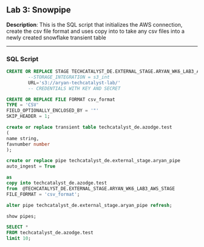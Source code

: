 ## Lab 3: Snowpipe

**Description**: This is the SQL script that initializes the AWS connection, create the csv file format and uses copy into to take any csv files into a newly created snowflake transient table

---
### SQL Script
``` sql
CREATE OR REPLACE STAGE TECHCATALYST_DE.EXTERNAL_STAGE.ARYAN_WK6_LAB3_AWS_STAGE
        --STORAGE_INTEGRATION = s3_int
        URL='s3://aryan-techcatalyst-lab/'
        -- CREDENTIALS WITH KEY AND SECRET

CREATE OR REPLACE FILE FORMAT csv_format
TYPE = 'CSV'
FIELD_OPTIONALLY_ENCLOSED_BY = '"'
SKIP_HEADER = 1;

create or replace transient table techcatalyst_de.azodge.test
(
name string,
favnumber number
);

create or replace pipe techcatalyst_de.external_stage.aryan_pipe
auto_ingest = True

as 
copy into techcatalyst_de.azodge.test
from  @TECHCATALYST_DE.EXTERNAL_STAGE.ARYAN_WK6_LAB3_AWS_STAGE
FILE_FORMAT = 'csv_format';

alter pipe techcatalyst_de.external_stage.aryan_pipe refresh;

show pipes;

SELECT *
FROM techcatalyst_de.azodge.test
limit 10;
```